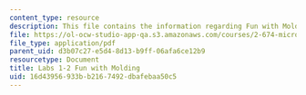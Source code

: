```yaml
---
content_type: resource
description: This file contains the information regarding Fun with Molding.
file: https://ol-ocw-studio-app-qa.s3.amazonaws.com/courses/2-674-micro-nano-engineering-laboratory-spring-2016/16d43956933bb2167492dbafebaa50c5_MIT2_674S16_LabNote1_2.pdf
file_type: application/pdf
parent_uid: d3b07c27-e5d4-8d13-b9ff-06afa6ce12b9
resourcetype: Document
title: Labs 1-2 Fun with Molding
uid: 16d43956-933b-b216-7492-dbafebaa50c5
---
```

